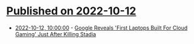# [Published on 2022-10-12](index.md)

* [2022-10-12, 10:00:00](https://games.slashdot.org/story/22/10/12/0032238/google-reveals-first-laptops-built-for-cloud-gaming-just-after-killing-stadia?utm_source=rss1.0mainlinkanon&utm_medium=feed) - [Google Reveals 'First Laptops Built For Cloud Gaming' Just After Killing Stadia](https://games.slashdot.org/story/22/10/12/0032238/google-reveals-first-laptops-built-for-cloud-gaming-just-after-killing-stadia?utm_source=rss1.0mainlinkanon&utm_medium=feed)
